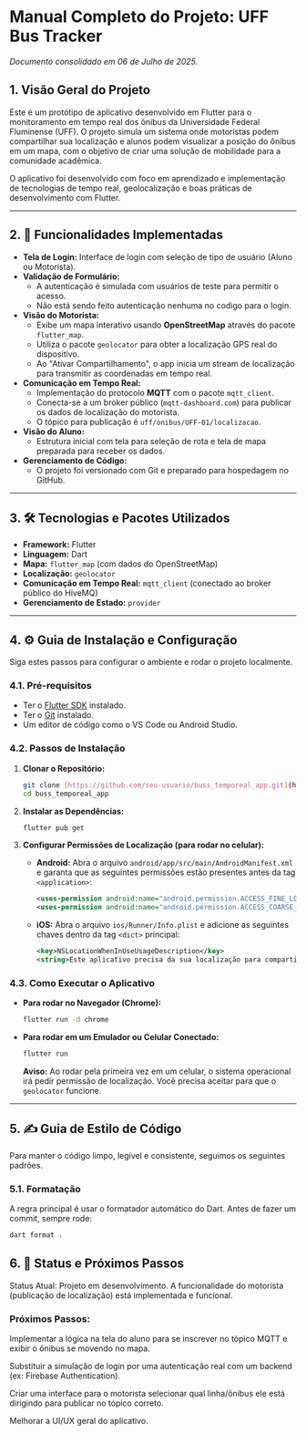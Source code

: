 # Manual Completo do Projeto: UFF Bus Tracker

_Documento consolidado em 06 de Julho de 2025._

## 1. Visão Geral do Projeto

Este é um protótipo de aplicativo desenvolvido em Flutter para o monitoramento em tempo real dos ônibus da Universidade Federal Fluminense (UFF). O projeto simula um sistema onde motoristas podem compartilhar sua localização e alunos podem visualizar a posição do ônibus em um mapa, com o objetivo de criar uma solução de mobilidade para a comunidade acadêmica.

O aplicativo foi desenvolvido com foco em aprendizado e implementação de tecnologias de tempo real, geolocalização e boas práticas de desenvolvimento com Flutter.

---

## 2. 🚀 Funcionalidades Implementadas

- **Tela de Login:** Interface de login com seleção de tipo de usuário (Aluno ou Motorista).
- **Validação de Formulário:**
  - A autenticação é simulada com usuários de teste para permitir o acesso.
  - Não está sendo feito autenticação nenhuma no codigo para o login.
- **Visão do Motorista:**
  - Exibe um mapa interativo usando **OpenStreetMap** através do pacote `flutter_map`.
  - Utiliza o pacote `geolocator` para obter a localização GPS real do dispositivo.
  - Ao "Ativar Compartilhamento", o app inicia um stream de localização para transmitir as coordenadas em tempo real.
- **Comunicação em Tempo Real:**
  - Implementação do protocolo **MQTT** com o pacote `mqtt_client`.
  - Conecta-se a um broker público (`mqtt-dashboard.com`) para publicar os dados de localização do motorista.
  - O tópico para publicação é `uff/onibus/UFF-01/localizacao`.
- **Visão do Aluno:**
  - Estrutura inicial com tela para seleção de rota e tela de mapa preparada para receber os dados.
- **Gerenciamento de Código:**
  - O projeto foi versionado com Git e preparado para hospedagem no GitHub.

---

## 3. 🛠️ Tecnologias e Pacotes Utilizados

- **Framework:** Flutter
- **Linguagem:** Dart
- **Mapa:** `flutter_map` (com dados do OpenStreetMap)
- **Localização:** `geolocator`
- **Comunicação em Tempo Real:** `mqtt_client` (conectado ao broker público do HiveMQ)
- **Gerenciamento de Estado:** `provider`

---

## 4. ⚙️ Guia de Instalação e Configuração

Siga estes passos para configurar o ambiente e rodar o projeto localmente.

### 4.1. Pré-requisitos

- Ter o [Flutter SDK](https://flutter.dev/docs/get-started/install) instalado.
- Ter o [Git](https://git-scm.com/downloads) instalado.
- Um editor de código como o VS Code ou Android Studio.

### 4.2. Passos de Instalação

1.  **Clonar o Repositório:**

    ```bash
    git clone [https://github.com/seu-usuario/buss_temporeal_app.git](https://github.com/seu-usuario/buss_temporeal_app.git)
    cd buss_temporeal_app
    ```

2.  **Instalar as Dependências:**

    ```bash
    flutter pub get
    ```

3.  **Configurar Permissões de Localização (para rodar no celular):**

    - **Android:** Abra o arquivo `android/app/src/main/AndroidManifest.xml` e garanta que as seguintes permissões estão presentes antes da tag `<application>`:

      ```xml
      <uses-permission android:name="android.permission.ACCESS_FINE_LOCATION" />
      <uses-permission android:name="android.permission.ACCESS_COARSE_LOCATION" />
      ```

    - **iOS:** Abra o arquivo `ios/Runner/Info.plist` e adicione as seguintes chaves dentro da tag `<dict>` principal:
      ```xml
      <key>NSLocationWhenInUseUsageDescription</key>
      <string>Este aplicativo precisa da sua localização para compartilhar a posição do ônibus.</string>
      ```

### 4.3. Como Executar o Aplicativo

- **Para rodar no Navegador (Chrome):**

  ```bash
  flutter run -d chrome
  ```

- **Para rodar em um Emulador ou Celular Conectado:**
  ```bash
  flutter run
  ```
  **Aviso:** Ao rodar pela primeira vez em um celular, o sistema operacional irá pedir permissão de localização. Você precisa aceitar para que o `geolocator` funcione.

---

## 5. ✍️ Guia de Estilo de Código

Para manter o código limpo, legível e consistente, seguimos os seguintes padrões.

### 5.1. Formatação

A regra principal é usar o formatador automático do Dart. Antes de fazer um commit, sempre rode:

```bash
dart format .
```

## 6. 🚧 Status e Próximos Passos

Status Atual: Projeto em desenvolvimento. A funcionalidade do motorista (publicação de localização) está implementada e funcional.

### Próximos Passos:

Implementar a lógica na tela do aluno para se inscrever no tópico MQTT e exibir o ônibus se movendo no mapa.

Substituir a simulação de login por uma autenticação real com um backend (ex: Firebase Authentication).

Criar uma interface para o motorista selecionar qual linha/ônibus ele está dirigindo para publicar no tópico correto.

Melhorar a UI/UX geral do aplicativo.
